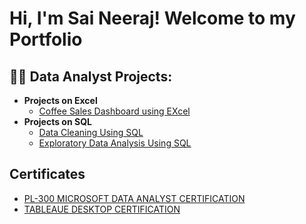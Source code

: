 <h1>Hi, I'm Sai Neeraj! Welcome to my Portfolio

<h2>👨‍💻 Data Analyst Projects:</h2>

- <b>Projects on Excel</b>
  - [Coffee Sales Dashboard using EXcel](https://github.com/saineerajputta121/coffeesalesdashboarrd/tree/main)
- <b>Projects on SQL</b>
  - [Data Cleaning Using SQL](https://github.com/saineerajputta121/Data_cleaning_using_SQL)
  - [Exploratory Data Analysis Using SQL](https://github.com/saineerajputta121/Exploratory-Data-Analysis-using-SQL)

## Certificates

- [PL-300 MICROSOFT DATA ANALYST CERTIFICATION](https://i.imgur.com/Ujd7vft.png)
- [TABLEAUE DESKTOP CERTIFICATION](link-to-screenshot-2)



